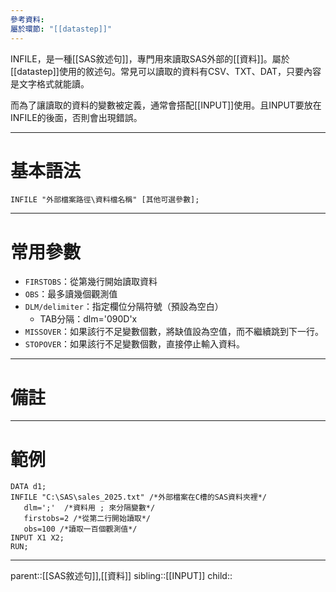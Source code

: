 ```yaml
---
參考資料: 
屬於環節: "[[datastep]]"
---
```

INFILE，是一種[[SAS敘述句]]，專門用來讀取SAS外部的[[資料]]。屬於[[datastep]]使用的敘述句。常見可以讀取的資料有CSV、TXT、DAT，只要內容是文字格式就能讀。

而為了讓讀取的資料的變數被定義，通常會搭配[[INPUT]]使用。且INPUT要放在INFILE的後面，否則會出現錯誤。
- - -
# 基本語法
```SAS
INFILE "外部檔案路徑\資料檔名稱" [其他可選參數];
```
- - -
# 常用參數
- `FIRSTOBS`：從第幾行開始讀取資料
- `OBS`：最多讀幾個觀測值
- `DLM/delimiter`：指定欄位分隔符號（預設為空白）
	- TAB分隔：dlm='090D'x
- `MISSOVER`：如果該行不足變數個數，將缺值設為空值，而不繼續跳到下一行。
- `STOPOVER`：如果該行不足變數個數，直接停止輸入資料。
- - -
# 備註

- - -
# 範例
```SAS
DATA d1;
INFILE "C:\SAS\sales_2025.txt" /*外部檔案在C槽的SAS資料夾裡*/
   dlm=';'  /*資料用 ; 來分隔變數*/
   firstobs=2 /*從第二行開始讀取*/
   obs=100 /*讀取一百個觀測值*/
INPUT X1 X2;
RUN;
```
- - -
parent::[[SAS敘述句]],[[資料]]
sibling::[[INPUT]]
child::